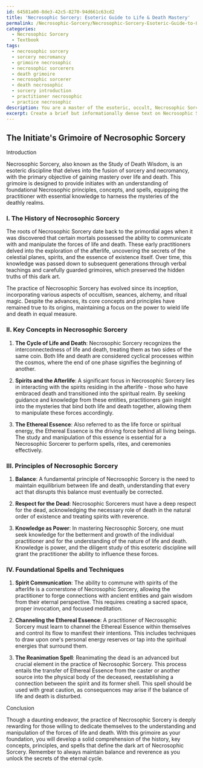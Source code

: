 ```yaml
---
id: 64581a00-8de3-42c5-8270-94d661c63cd2
title: 'Necrosophic Sorcery: Esoteric Guide to Life & Death Mastery'
permalink: /Necrosophic-Sorcery/Necrosophic-Sorcery-Esoteric-Guide-to-Life-Death-Mastery/
categories:
  - Necrosophic Sorcery
  - Textbook
tags:
  - necrosophic sorcery
  - sorcery necromancy
  - grimoire necrosophic
  - necrosophic sorcerers
  - death grimoire
  - necrosophic sorcerer
  - death necrosophic
  - sorcery introduction
  - practitioner necrosophic
  - practice necrosophic
description: You are a master of the esoteric, occult, Necrosophic Sorcery and education, you have written many textbooks on the subject in ways that provide students with rich and deep understanding of the subject. You are being asked to write textbook-like sections on a topic and you do it with full context, explainability, and reliability in accuracy to the true facts of the topic at hand, in a textbook style that a student would easily be able to learn from, in a rich, engaging, and contextual way. Always include relevant context (such as formulas and history), related concepts, and in a way that someone can gain deep insights from.
excerpt: Create a brief but informationally dense text on Necrosophic Sorcery that focuses on its history, key concepts, principles, and foundational spells. This text should be structured as a grimoire or lesson and provide initiates with essential knowledge and understanding about the occult practice of Necrosophic Sorcery.
---
```


## The Initiate's Grimoire of Necrosophic Sorcery

Introduction

Necrosophic Sorcery, also known as the Study of Death Wisdom, is an esoteric discipline that delves into the fusion of sorcery and necromancy, with the primary objective of gaining mastery over life and death. This grimoire is designed to provide initiates with an understanding of foundational Necrosophic principles, concepts, and spells, equipping the practitioner with essential knowledge to harness the mysteries of the deathly realms.

### I. The History of Necrosophic Sorcery

The roots of Necrosophic Sorcery date back to the primordial ages when it was discovered that certain mortals possessed the ability to communicate with and manipulate the forces of life and death. These early practitioners delved into the exploration of the afterlife, uncovering the secrets of the celestial planes, spirits, and the essence of existence itself. Over time, this knowledge was passed down to subsequent generations through verbal teachings and carefully guarded grimoires, which preserved the hidden truths of this dark art.

The practice of Necrosophic Sorcery has evolved since its inception, incorporating various aspects of occultism, seances, alchemy, and ritual magic. Despite the advances, its core concepts and principles have remained true to its origins, maintaining a focus on the power to wield life and death in equal measure.

### II. Key Concepts in Necrosophic Sorcery

1. ****The Cycle of Life and Death****: Necrosophic Sorcery recognizes the interconnectedness of life and death, treating them as two sides of the same coin. Both life and death are considered cyclical processes within the cosmos, where the end of one phase signifies the beginning of another. 

2. ****Spirits and the Afterlife****: A significant focus in Necrosophic Sorcery lies in interacting with the spirits residing in the afterlife - those who have embraced death and transitioned into the spiritual realm. By seeking guidance and knowledge from these entities, practitioners gain insight into the mysteries that bind both life and death together, allowing them to manipulate these forces accordingly.

3. ****The Ethereal Essence****: Also referred to as the life force or spiritual energy, the Ethereal Essence is the driving force behind all living beings. The study and manipulation of this essence is essential for a Necrosophic Sorcerer to perform spells, rites, and ceremonies effectively.

### III. Principles of Necrosophic Sorcery

1. ****Balance****: A fundamental principle of Necrosophic Sorcery is the need to maintain equilibrium between life and death, understanding that every act that disrupts this balance must eventually be corrected.

2. ****Respect for the Dead****: Necrosophic Sorcerers must have a deep respect for the dead, acknowledging the necessary role of death in the natural order of existence and treating spirits with reverence.

3. ****Knowledge as Power****: In mastering Necrosophic Sorcery, one must seek knowledge for the betterment and growth of the individual practitioner and for the understanding of the nature of life and death. Knowledge is power, and the diligent study of this esoteric discipline will grant the practitioner the ability to influence these forces.

### IV. Foundational Spells and Techniques

1. ****Spirit Communication****: The ability to commune with spirits of the afterlife is a cornerstone of Necrosophic Sorcery, allowing the practitioner to forge connections with ancient entities and gain wisdom from their eternal perspective. This requires creating a sacred space, proper invocation, and focused meditation.

2. ****Channeling the Ethereal Essence****: A practitioner of Necrosophic Sorcery must learn to channel the Ethereal Essence within themselves and control its flow to manifest their intentions. This includes techniques to draw upon one's personal energy reserves or tap into the spiritual energies that surround them.

3. ****The Reanimation Spell****: Reanimating the dead is an advanced but crucial element in the practice of Necrosophic Sorcery. This process entails the transfer of Ethereal Essence from the caster or another source into the physical body of the deceased, reestablishing a connection between the spirit and its former shell. This spell should be used with great caution, as consequences may arise if the balance of life and death is disturbed.

Conclusion

Though a daunting endeavor, the practice of Necrosophic Sorcery is deeply rewarding for those willing to dedicate themselves to the understanding and manipulation of the forces of life and death. With this grimoire as your foundation, you will develop a solid comprehension of the history, key concepts, principles, and spells that define the dark art of Necrosophic Sorcery. Remember to always maintain balance and reverence as you unlock the secrets of the eternal cycle.

